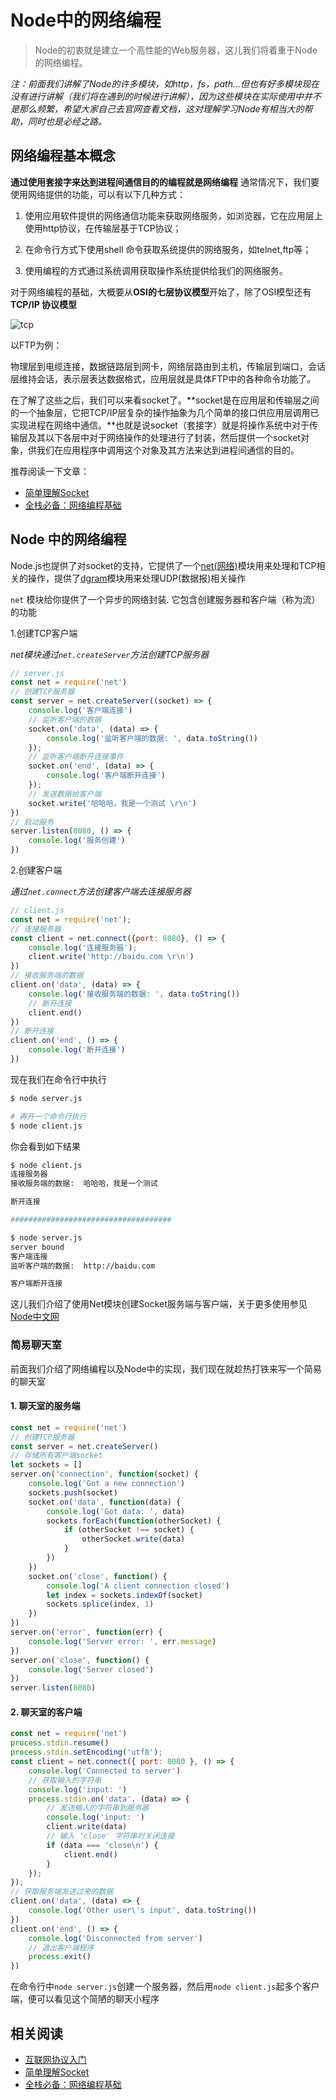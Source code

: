 # Node中的网络编程

> Node的初衷就是建立一个高性能的Web服务器，这儿我们将着重于Node的网络编程。

*注：前面我们讲解了Node的许多模块，如http，fs，path...但也有好多模块现在没有进行讲解（我们将在遇到的时候进行讲解），因为这些模块在实际使用中并不是那么频繁，希望大家自己去官网查看文档，这对理解学习Node有相当大的帮助，同时也是必经之路。*

## 网络编程基本概念

**通过使用套接字来达到进程间通信目的的编程就是网络编程**
通常情况下，我们要使用网络提供的功能，可以有以下几种方式：

1. 使用应用软件提供的网络通信功能来获取网络服务，如浏览器，它在应用层上使用http协议，在传输层基于TCP协议；

2. 在命令行方式下使用shell 命令获取系统提供的网络服务，如telnet,ftp等；

3. 使用编程的方式通过系统调用获取操作系统提供给我们的网络服务。

对于网络编程的基础，大概要从**OSI的七层协议模型**开始了，除了OSI模型还有**TCP/IP 协议模型**

![tcp](http://cdn.mydearest.cn/blog/images/tcp.png)

以FTP为例：

物理层到电缆连接，数据链路层到网卡，网络层路由到主机，传输层到端口，会话层维持会话，表示层表达数据格式，应用层就是具体FTP中的各种命令功能了。

在了解了这些之后，我们可以来看socket了。**socket是在应用层和传输层之间的一个抽象层，它把TCP/IP层复杂的操作抽象为几个简单的接口供应用层调用已实现进程在网络中通信。**也就是说socket（套接字）就是将操作系统中对于传输层及其以下各层中对于网络操作的处理进行了封装，然后提供一个socket对象，供我们在应用程序中调用这个对象及其方法来达到进程间通信的目的。

推荐阅读一下文章：

- [简单理解Socket](http://www.cnblogs.com/dolphinX/p/3460545.html)
- [全栈必备：网络编程基础](http://blog.jobbole.com/110041/)

## Node 中的网络编程

Node.js也提供了对socket的支持，它提供了一个[net(网络)](http://nodejs.cn/api/net.html)模块用来处理和TCP相关的操作，提供了[dgram](http://nodejs.cn/api/dgram.html)模块用来处理UDP(数据报)相关操作

`net` 模块给你提供了一个异步的网络封装. 它包含创建服务器和客户端（称为流）的功能

1.创建TCP客户端

*net模块通过`net.createServer`方法创建TCP服务器*

```javascript
// server.js
const net = require('net')
// 创建TCP服务器
const server = net.createServer((socket) => {
    console.log('客户端连接')
    // 监听客户端的数据
    socket.on('data', (data) => {
        console.log('监听客户端的数据: ', data.toString())
    });
    // 监听客户端断开连接事件
    socket.on('end', (data) => {
        console.log('客户端断开连接')
    });
    // 发送数据给客户端
    socket.write('哈哈哈，我是一个测试 \r\n')
})
// 启动服务
server.listen(8080, () => {
    console.log('服务创建')
})
```

2.创建客户端

*通过`net.connect`方法创建客户端去连接服务器*

```javascript
// client.js
const net = require('net');
// 连接服务器
const client = net.connect({port: 8080}, () => {
    console.log('连接服务器');
    client.write('http://baidu.com \r\n')
})
// 接收服务端的数据
client.on('data', (data) => {
    console.log('接收服务端的数据: ', data.toString())
    // 断开连接
    client.end()
})
// 断开连接
client.on('end', () => {
    console.log('断开连接')
})
```

现在我们在命令行中执行

```bash
$ node server.js

# 再开一个命令行执行
$ node client.js
```

你会看到如下结果

```bash
$ node client.js
连接服务器
接收服务端的数据:  哈哈哈，我是一个测试

断开连接

####################################

$ node server.js
server bound
客户端连接
监听客户端的数据:  http://baidu.com

客户端断开连接
```

这儿我们介绍了使用Net模块创建Socket服务端与客户端，关于更多使用参见[Node中文网](http://nodejs.cn/api/net.html)

### 简易聊天室

前面我们介绍了网络编程以及Node中的实现，我们现在就趁热打铁来写一个简易的聊天室

#### 1. 聊天室的服务端

```javascript
const net = require('net')
// 创建TCP服务器
const server = net.createServer()
// 存储所有客户端socket
let sockets = []
server.on('connection', function(socket) {
    console.log('Got a new connection')
    sockets.push(socket)
    socket.on('data', function(data) {
        console.log('Got data: ', data)
        sockets.forEach(function(otherSocket) {
            if (otherSocket !== socket) {
                otherSocket.write(data)
            }
        })
    })
    socket.on('close', function() {
        console.log('A client connection closed')
        let index = sockets.indexOf(socket)
        sockets.splice(index, 1)
    })
})
server.on('error', function(err) {
    console.log('Server error: ', err.message)
})
server.on('close', function() {
    console.log('Server closed')
})
server.listen(8080)
```

#### 2. 聊天室的客户端
```javascript
const net = require('net')
process.stdin.resume()
process.stdin.setEncoding('utf8');
const client = net.connect({ port: 8080 }, () => {
    console.log('Connected to server')
    // 获取输入的字符串
    console.log('input: ')
    process.stdin.on('data', (data) => {
        // 发送输入的字符串到服务器
        console.log('input: ')
        client.write(data)
        // 输入 'close' 字符串时关闭连接
        if (data === 'close\n') {
            client.end()
        }
    });
});
// 获取服务端发送过来的数据
client.on('data', (data) => {
    console.log('Other user\'s input', data.toString())
})
client.on('end', () => {
    console.log('Disconnected from server')
    // 退出客户端程序
    process.exit()
})
```

在命令行中`node server.js`创建一个服务器，然后用`node client.js`起多个客户端，便可以看见这个简陋的聊天小程序

## 相关阅读

- [互联网协议入门](http://www.ruanyifeng.com/blog/2012/05/internet_protocol_suite_part_i.html)
- [简单理解Socket](http://www.cnblogs.com/dolphinX/p/3460545.html)
- [全栈必备：网络编程基础](http://blog.jobbole.com/110041/)
